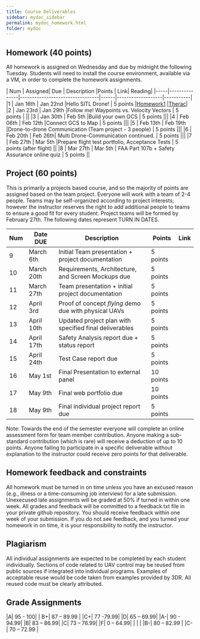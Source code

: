 ```yaml
---
title: Course Deliverables
sidebar: mydoc_sidebar
permalink: mydoc_homework.html
folder: mydoc
---
```


## Homework (40 points)

All homework is assigned on Wednesday and due by midnight the following Tuesday.  Students will need to install
the course environment, available via a VM, in order to complete the homework assignments.

| Num | Assigned| Due | Description |Points | Link| Reading|
|-----|---------------|---------------------------------|------|-------------------|-----------|
|1 | Jan 16th | Jan 22nd |Hello SITL Drone! | 5 points |[Homework1](https://sarec-lab.github.io/sedrones/pdf/2019-Assignment1.pdf) |[Therac](https://drive.google.com/file/d/1eFU9zddbomDp_acTg6mUFz5MZUXngYAC/view?usp=sharing)|
|2 | Jan 23rd | Jan 29th |Follow me! Waypoints vs. Velocity Vectors | 5 points |  ||
|3 | Jan 30th | Feb 5th |Build your own GCS | 5 points |||
|4 | Feb 06th | Feb 12th |Connect GCS to Map | 5 points |||
|5 | Feb 13th | Feb 19th |Drone-to-drone Communication (Team project - 3 people) | 5 points |||
|6 | Feb 20th | Feb 26th| Multi Drone-Communication continued. | 5 points |||
|7 | Feb 27th | Mar 5th |Prepare flight test portfolio, Acceptance Tests | 5 points (after flight) ||
|8 | Mar 27th | Mar 5th | FAA Part 107b + Safety Assurance online quiz  | 5 points ||

## Project (60 points)
This is primarily a projects based course, and so the majority of points are assigned based on the team project.
Everyone will work with a team of 2-4 people. Teams may be self-organized according to project interests; however
the instructor reserves the right to add additional people to teams to ensure a good fit for every student.  Project
teams will be formed by February 27th.  The following dates represent TURN IN DATES.

| Num | Date DUE | Description | Points | Link|
|-----|---------------|---------------------------------|------|-------------------|
|9| March 6th | Initial Team presentation + project documentation | 5 points | |
|10| March 20th | Requirements, Architecture, and Screen Mockups due | 5 points | |
|11| March 27th| Team presentation + initial project documentation | 5 points | |
|12| April 3rd | Proof of concept *flying* demo due with physical UAVs | 5 points | |
|13| April 10th | Updated project plan with specified final deliverables | 5 points | |
|14| April 17th| Safety Analysis report due + status report | 5 points | |
|15| April 24th | Test Case report due | 5 points | |
|16| May 1st | Final Presentation to external panel | 10 points| |
|17| May 9th | Final web portfolio due | 10 points | |
|18| May 9th | Final individual project report due | 5 points | |

Note: Towards the end of the semester everyone will complete an online assessment form
for team member contribution.  Anyone making a sub-standard contribution (which is rare) will receive
a deduction of up to 10 points.  Anyone failing to participate in a specific deliverable without explanation
to the instructor could receive zero points for that deliverable.

## Homework feedback and constraints

All homework must be turned in on time unless you have an excused reason (e.g., illness or a time-consuming job
interview) for a late submission.  Unexecused late assignments will be graded at 50% if turned in within one week.
 All grades and feedback will be committed to a feedback.txt file in your private github repository.  You should receive feedback
within one week of your submission.  If you do not see feedback, and you turned your homework in on time, it is your responsibility
to notify the instructor.

## Plagiarism

All individual assignments are expected to be completed by each student individually. Sections of code related to UAV control
 may be reused from public sources if integrated into individual programs.  Examples of acceptable reuse would be code
 taken from examples provided by 3DR.  All reused code must be clearly attributed.  

## Grade Assignments

|A| 95 - 100| | B+|	87 – 89.99 | |C+|	77 -79.99| |D|	65 – 69.99|
|A-|	90 - 94.99| |B|	83 – 86.99| |C|	73 – 76.99| |F| 0 – 64.99|
|  |  | |B-| 80 – 82.99	| |C-|	70 – 72.99	|



